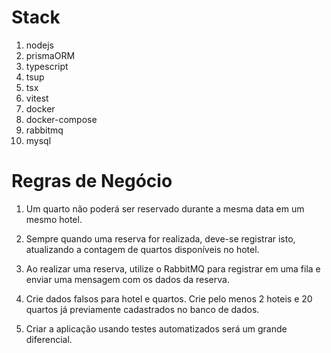 # Stack
  1. nodejs
  2. prismaORM
  3. typescript
  4. tsup
  5. tsx
  6. vitest
  7. docker
  8. docker-compose
  9. rabbitmq
  10. mysql


# Regras de Negócio
  1. Um quarto não poderá ser reservado durante a mesma data em um mesmo hotel.

  2. Sempre quando uma reserva for realizada, deve-se registrar isto, atualizando a contagem de quartos disponíveis no hotel.

  3. Ao realizar uma reserva, utilize o RabbitMQ para registrar em uma fila e enviar uma mensagem com os dados da reserva.

  4. Crie dados falsos para hotel e quartos. Crie pelo menos 2 hoteis e 20 quartos já previamente cadastrados no banco de dados.

  5. Criar a aplicação usando testes automatizados será um grande diferencial.